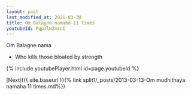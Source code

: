 ```yaml
---
layout: post
last_modified_at: 2021-03-30
title: Om Balagne namaha 11 times
youtubeId: PqpJlH2mzcI
---
```

 
 
Om Balagne nama 
 
 -  Who kills those bloated by strength 
 
  
 
  
 
 
 
 
 
 


{% include youtubePlayer.html id=page.youtubeId %}
 
[Next]({{ site.baseurl }}{% link  split1/_posts/2013-03-13-Om mudhithaya namaha 11 times.md%})
 
